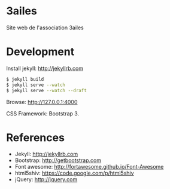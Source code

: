 3ailes
======

Site web de l'association 3ailes

Development
===========

Install jekyll: http://jekyllrb.com

```bash
$ jekyll build
$ jekyll serve --watch
$ jekyll serve --watch --draft
```

Browse: http://127.0.0.1:4000

CSS Framework: Bootstrap 3.

References
==========

- Jekyll: http://jekyllrb.com
- Bootstrap: http://getbootstrap.com
- Font awesome: http://fortawesome.github.io/Font-Awesome
- html5shiv: https://code.google.com/p/html5shiv
- jQuery: http://jquery.com

